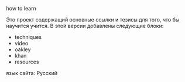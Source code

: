 how to learn

Это проект содержащий основные ссылки и тезисы для того, что бы научится учится. 
В этой версии добавлены следующие блоки:
* techniques
* video
* oakley
* khan
* resources

язык сайта: Русский